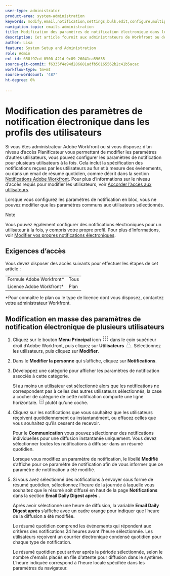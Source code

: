 ```yaml
---
user-type: administrator
product-area: system-administration
keywords: modify,email,notification,settings,bulk,edit,configure,multiple,users
navigation-topic: emails-administration
title: Modification des paramètres de notification électronique dans les profils des utilisateurs
description: Cet article fournit aux administrateurs de Workfront ou de groupe des informations sur la façon dont ils peuvent mettre à jour les notifications par e-mail d’autres utilisateurs.
author: Lisa
feature: System Setup and Administration
role: Admin
exl-id: 658f97cd-0500-421d-9c89-26041ca59655
source-git-commit: f6335f4e94d286681adfb50165562b2c41b5acac
workflow-type: tm+mt
source-wordcount: '487'
ht-degree: 0%

---
```


# Modification des paramètres de notification électronique dans les profils des utilisateurs

Si vous êtes administrateur Adobe Workfront ou si vous disposez d’un niveau d’accès Planificateur vous permettant de modifier les paramètres d’autres utilisateurs, vous pouvez configurer les paramètres de notification pour plusieurs utilisateurs à la fois. Cela inclut la spécification des notifications reçues par les utilisateurs au fur et à mesure des événements, ou dans un email de résumé quotidien, comme décrit dans la section [Notifications Adobe Workfront](../../../workfront-basics/using-notifications/wf-notifications.md). Pour plus d’informations sur le niveau d’accès requis pour modifier les utilisateurs, voir [Accorder l’accès aux utilisateurs](../../../administration-and-setup/add-users/configure-and-grant-access/grant-access-other-users.md).

Lorsque vous configurez les paramètres de notification en bloc, vous ne pouvez modifier que les paramètres communs aux utilisateurs sélectionnés.

>[!NOTE]
>
>Vous pouvez également configurer des notifications électroniques pour un utilisateur à la fois, y compris votre propre profil. Pour plus d’informations, voir [Modifier vos propres notifications électroniques](../../../workfront-basics/using-notifications/activate-or-deactivate-your-own-event-notifications.md).


## Exigences d’accès

Vous devez disposer des accès suivants pour effectuer les étapes de cet article :

<table style="table-layout:auto"> 
 <col> 
 <col> 
 <tbody> 
  <tr> 
   <td role="rowheader">Formule Adobe Workfront*</td> 
   <td>Tous</td> 
  </tr> 
  <tr> 
   <td role="rowheader">Licence Adobe Workfront*</td> 
   <td>Plan</td> 
  </tr> 
 </tbody> 
</table>

&#42;Pour connaître le plan ou le type de licence dont vous disposez, contactez votre administrateur Workfront.

## Modification en masse des paramètres de notification électronique de plusieurs utilisateurs

1. Cliquez sur le bouton **Menu Principal** icon ![](assets/main-menu-icon.png) dans le coin supérieur droit d’Adobe Workfront, puis cliquez sur **Utilisateurs** ![](assets/users-icon-in-main-menu.png). Sélectionnez les utilisateurs, puis cliquez sur **Modifier**.
1. Dans le **Modifier la personne** qui s’affiche, cliquez sur **Notifications**.

1. Développez une catégorie pour afficher les paramètres de notification associés à cette catégorie.

   Si au moins un utilisateur est sélectionné alors que les notifications ne correspondent pas à celles des autres utilisateurs sélectionnés, la case à cocher de catégorie de cette notification comporte une ligne horizontale. ![](assets/straight-line-instead-of-checkmark.jpg) plutôt qu’une coche.

1. Cliquez sur les notifications que vous souhaitez que les utilisateurs reçoivent quotidiennement ou instantanément, ou effacez celles que vous souhaitez qu’ils cessent de recevoir.

   Pour le **Communication** vous pouvez sélectionner des notifications individuelles pour une diffusion instantanée uniquement. Vous devez sélectionner toutes les notifications à diffuser dans un résumé quotidien.

   Lorsque vous modifiez un paramètre de notification, le libellé **Modifié** s’affiche pour ce paramètre de notification afin de vous informer que ce paramètre de notification a été modifié.

1. Si vous avez sélectionné des notifications à envoyer sous forme de résumé quotidien, sélectionnez l’heure de la journée à laquelle vous souhaitez que le résumé soit diffusé en haut de la page **Notifications** dans la section **Email Daily Digest après** .

   Après avoir sélectionné une heure de diffusion, la variable **Email Daily Digest après** s’affiche avec un cadre orange pour indiquer que l’heure de la diffusion a été modifiée.

   Le résumé quotidien comprend les événements qui répondent aux critères des notifications 24 heures avant l’heure sélectionnée. Les utilisateurs reçoivent un courrier électronique condensé quotidien pour chaque type de notification.

   Le résumé quotidien peut arriver après la période sélectionnée, selon le nombre d&#39;emails placés en file d&#39;attente pour diffusion dans le système. L’heure indiquée correspond à l’heure locale spécifiée dans les paramètres du navigateur.
